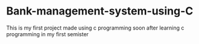 # Bank-management-system-using-C
This is my first project made using c programming soon after learning c programming in my first semister
